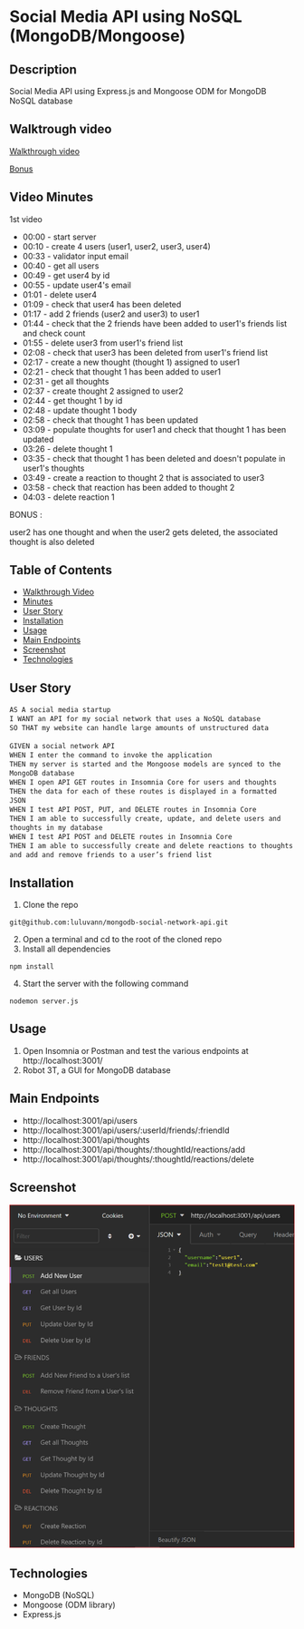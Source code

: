 # Social Media API using NoSQL (MongoDB/Mongoose)

## Description 
Social Media API using Express.js and Mongoose ODM for MongoDB NoSQL database

## Walktrough video
[Walkthrough video](https://drive.google.com/file/d/129P4xYIfR-jTC5YNSLok_WEdSshdyaTN/view)

[Bonus](https://drive.google.com/file/d/1m1e9c-zcC_ItMkjzFDsv7sEupUk3skqX/view)

## Video Minutes

1st video
- 00:00 - start server
- 00:10 - create 4 users (user1, user2, user3, user4)
- 00:33 - validator input email
- 00:40 - get all users
- 00:49 - get user4 by id
- 00:55 - update user4's email
- 01:01 - delete user4
- 01:09 - check that user4 has been deleted
- 01:17 - add 2 friends (user2 and user3) to user1 
- 01:44 - check that the 2 friends have been added to user1's friends list and check count
- 01:55 - delete user3 from user1's friend list
- 02:08 - check that user3 has been deleted from user1's friend list
- 02:17 - create a new thought (thought 1) assigned to user1
- 02:21 - check that thought 1 has been added to user1
- 02:31 - get all thoughts
- 02:37 - create thought 2 assigned to user2
- 02:44 - get thought 1 by id
- 02:48 - update thought 1 body
- 02:58 - check that thought 1 has been updated
- 03:09 - populate thoughts for user1 and check that thought 1 has been updated
- 03:26 - delete thought 1
- 03:35 - check that thought 1 has been deleted and doesn't populate in user1's thoughts
- 03:49 - create a reaction to thought 2 that is associated to user3
- 03:58 - check that reaction has been added to thought 2
- 04:03 - delete reaction 1

BONUS : 

user2 has one thought and when the user2 gets deleted, the associated thought is also deleted


## Table of Contents

* [Walkthrough Video](#walkthrough-video)
* [Minutes](#video-minutes)
* [User Story](#user-story)
* [Installation](#installation)
* [Usage](#usage)
* [Main Endpoints](#main-endpoints)
* [Screenshot](#screenshot)
* [Technologies](#technologies)

## User Story
````
AS A social media startup
I WANT an API for my social network that uses a NoSQL database
SO THAT my website can handle large amounts of unstructured data

GIVEN a social network API
WHEN I enter the command to invoke the application
THEN my server is started and the Mongoose models are synced to the MongoDB database
WHEN I open API GET routes in Insomnia Core for users and thoughts
THEN the data for each of these routes is displayed in a formatted JSON
WHEN I test API POST, PUT, and DELETE routes in Insomnia Core
THEN I am able to successfully create, update, and delete users and thoughts in my database
WHEN I test API POST and DELETE routes in Insomnia Core
THEN I am able to successfully create and delete reactions to thoughts and add and remove friends to a user’s friend list
````

## Installation
1. Clone the repo 
```
git@github.com:luluvann/mongodb-social-network-api.git
```
2. Open a terminal and cd to the root of the cloned repo
3. Install all dependencies
````
npm install
````
4. Start the server with the following command
````
nodemon server.js
````

## Usage 
1. Open Insomnia or Postman and test the various endpoints at http://localhost:3001/
2. Robot 3T, a GUI for MongoDB database

## Main Endpoints
- http://localhost:3001/api/users
- http://localhost:3001/api/users/:userId/friends/:friendId
- http://localhost:3001/api/thoughts
- http://localhost:3001/api/thoughts/:thoughtId/reactions/add
- http://localhost:3001/api/thoughts/:thoughtId/reactions/delete

## Screenshot
![](./screenshot.PNG)

## Technologies
- MongoDB (NoSQL)
- Mongoose (ODM library)
- Express.js
